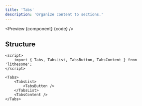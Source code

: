 ```yaml
---
title: 'Tabs'
description: 'Organize content to sections.'
---
```


<script>
	import {APITable, Preview} from '$site/index.ts';
	import {api, component, code} from '$ref/tabs';
</script>

<Preview {component} {code} />

## Structure

```svelte
<script>
	import { Tabs, TabsList, TabsButton, TabsContent } from 'lithesome';
</script>

<Tabs>
	<TabsList>
		<TabsButton />
	</TabsList>
	<TabsContent />
</Tabs>
```

<APITable data={api} />
